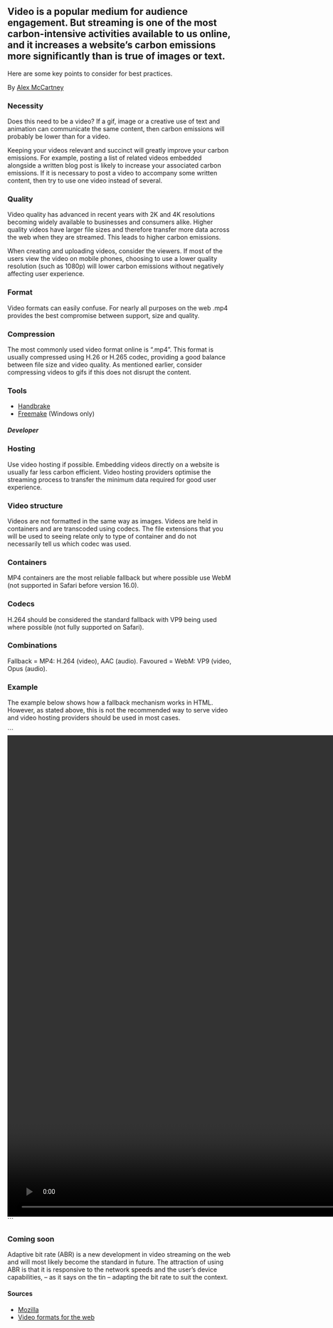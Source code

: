 

## Video is a popular medium for audience engagement. But streaming is one of the most carbon-intensive activities available to us online, and it increases a website’s carbon emissions more significantly than is true of images or text. 

Here are some key points to consider for best practices. 

By [Alex McCartney](https://alexmccartney.com)

### Necessity
Does this need to be a video? If a gif, image or a creative use of text and animation can communicate the same content, then carbon emissions will probably be lower than for a video.

Keeping your videos relevant and succinct will greatly improve your carbon emissions. For example, posting a list of related videos embedded alongside a written blog post is likely to increase your associated carbon emissions. If it is necessary to post a video to accompany some written content, then try to use one video instead of several.

### Quality
Video quality has advanced in recent years with 2K and 4K resolutions becoming widely available to businesses and consumers alike. Higher quality videos have larger file sizes and therefore transfer more data across the web when they are streamed. This leads to higher carbon emissions.

When creating and uploading videos, consider the viewers. If most of the users view the video on mobile phones, choosing to use a lower quality resolution (such as 1080p) will lower carbon emissions without negatively affecting user experience. 

### Format
Video formats can easily confuse. For nearly all purposes on the web .mp4 provides the best compromise between support, size and quality.

### Compression
The most commonly used video format online is “.mp4”. This format is usually compressed using H.26 or H.265 codec, providing a good balance between file size and video quality. As mentioned earlier, consider compressing videos to gifs if this does not disrupt the content.

### Tools
- [Handbrake](https://handbrake.fr/) 
- [Freemake](https://www.freemake.com/) (Windows only)




##### Developer

### Hosting
Use video hosting if possible. Embedding videos directly on a website is usually far less carbon efficient. Video hosting providers optimise the streaming process to transfer the minimum data required for good user experience.

### Video structure
Videos are not formatted in the same way as images. Videos are held in containers and are transcoded using codecs. The file extensions that you will be used to seeing relate only to type of container and do not necessarily tell us which codec was used.

### Containers
MP4 containers are the most reliable fallback but where possible use WebM (not supported in Safari before version 16.0).

### Codecs
H.264 should be considered the standard fallback with VP9 being used where possible (not fully supported on Safari).

### Combinations
Fallback = MP4: H.264 (video), AAC (audio).
Favoured = WebM: VP9 (video, Opus (audio).

### Example
The example below shows how a fallback mechanism works in HTML. However, as stated above, this is not the recommended way to serve video and video hosting providers should be used in most cases.

\`\`\`
<video width="1920" height="1080" controls>
  <source src="movie.mp4" type="video/mp4">
  <source src="movie.ogg" type="video/webm">
</video>
\`\`\`

### Coming soon
Adaptive bit rate (ABR) is a new development in video streaming on the web and will most likely become the standard in future. The attraction of using ABR is that it is responsive to the network speeds and the user’s device capabilities, – as it says on the tin – adapting the bit rate to suit the context.

#### Sources
- [Mozilla](https://developer.mozilla.org/en-US/docs/Web/Media/Formats/Video_codecs)
- [Video formats for the web](https://www.freecodecamp.org/news/video-formats-for-the-web/)
